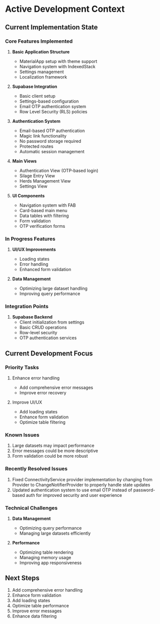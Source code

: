 # Active Development Context

## Current Implementation State

### Core Features Implemented
1. **Basic Application Structure**
   - MaterialApp setup with theme support
   - Navigation system with IndexedStack
   - Settings management
   - Localization framework

2. **Supabase Integration**
   - Basic client setup
   - Settings-based configuration
   - Email OTP authentication system
   - Row Level Security (RLS) policies

3. **Authentication System**
   - Email-based OTP authentication
   - Magic link functionality
   - No password storage required
   - Protected routes
   - Automatic session management

4. **Main Views**
   - Authentication View (OTP-based login)
   - Silage Entry View
   - Herds Management View
   - Settings View

5. **UI Components**
   - Navigation system with FAB
   - Card-based main menu
   - Data tables with filtering
   - Form validation
   - OTP verification forms

### In Progress Features
1. **UI/UX Improvements**
   - Loading states
   - Error handling
   - Enhanced form validation

2. **Data Management**
   - Optimizing large dataset handling
   - Improving query performance

### Integration Points
1. **Supabase Backend**
   - Client initialization from settings
   - Basic CRUD operations
   - Row-level security
   - OTP authentication services

## Current Development Focus

### Priority Tasks
1. Enhance error handling
   - Add comprehensive error messages
   - Improve error recovery

2. Improve UI/UX
   - Add loading states
   - Enhance form validation
   - Optimize table filtering

### Known Issues
1. Large datasets may impact performance
2. Error messages could be more descriptive
3. Form validation could be more robust

### Recently Resolved Issues
1. Fixed ConnectivityService provider implementation by changing from Provider to ChangeNotifierProvider to properly handle state updates
2. Updated authentication system to use email OTP instead of password-based auth for improved security and user experience

### Technical Challenges
1. **Data Management**
   - Optimizing query performance
   - Managing large datasets efficiently

2. **Performance**
   - Optimizing table rendering
   - Managing memory usage
   - Improving app responsiveness

## Next Steps
1. Add comprehensive error handling
2. Enhance form validation
3. Add loading states
4. Optimize table performance
5. Improve error messages
6. Enhance data filtering